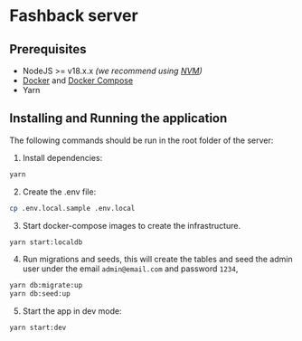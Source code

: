 # Fashback server

## Prerequisites

- NodeJS >= v18.x.x _(we recommend using [NVM](https://github.com/nvm-sh/nvm#installing-and-updating))_
- [Docker](https://docs.docker.com/engine/install/ubuntu/) and [Docker Compose](https://docs.docker.com/compose/install/)
- Yarn

## Installing and Running the application

The following commands should be run in the root folder of the server:

1. Install dependencies:

```sh
yarn
```
2. Create the .env file:
```sh
cp .env.local.sample .env.local
```

3. Start docker-compose images to create the infrastructure.

```sh
yarn start:localdb
```

4. Run migrations and seeds, this will create the tables and seed the admin user under the email `admin@email.com` and password `1234`,

```sh
yarn db:migrate:up
yarn db:seed:up
```

5. Start the app in dev mode:

```sh
yarn start:dev
```